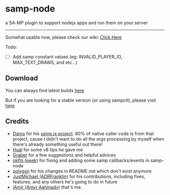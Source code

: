 # samp-node
a SA-MP plugin to support nodejs apps and run them on your server

---------
Somwhat usable now, please check our wiki: [Click Here](https://github.com/AmyrAhmady/samp-node/wiki)

Todo: 
- [ ] Add samp constant values (eg: INVALID_PLAYER_ID, MAX_TEXT_DRAWS, and etc...)


## Download
You can always find latest builds [here](https://github.com/AmyrAhmady/samp-node/actions?query=workflow%3A%22Build+CI%22)

But if you are looking for a stable version (or using sampctl), please visit [here](https://github.com/AmyrAhmady/samp-node/wiki/Installation)



## Credits
- [Damo](https://github.com/damopewpew) for his [samp.js project](https://github.com/damopewpew/samp.js). 80% of native caller code is from that project, cause I didn't want to do all the args processing by myself when there's already something useful out there!
- [Hual](https://github.com/Hual/) for some v8 tips he gave me
- [Graber](https://github.com/AGraber) for a few suggestions and helpful advices
- [pkfln (peek)](https://github.com/pkfln) for fixing and adding some samp callbacks/events in samp-node
- [polygxn](https://github.com/polygxn) for his changes in README.md which don't exist anymore
- [JustMichael (ADRFranklin)](https://github.com/ADRFranklin) for his contributions, including fixes, features, and any others he's going to do in future
- [iAmir (Amyr Aahmady)](https://github.com/AmyrAhmady) that's me.
